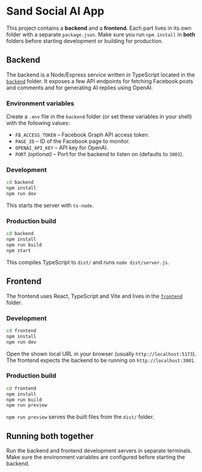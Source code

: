 # Sand Social AI App

This project contains a **backend** and a **frontend**. Each part lives in its own
folder with a separate `package.json`. Make sure you run `npm install` in **both**
folders before starting development or building for production.

## Backend

The backend is a Node/Express service written in TypeScript located in the
[`backend`](backend/) folder. It exposes a few API endpoints for fetching
Facebook posts and comments and for generating AI replies using OpenAI.

### Environment variables
Create a `.env` file in the `backend` folder (or set these variables in your
shell) with the following values:

- `FB_ACCESS_TOKEN` – Facebook Graph API access token.
- `PAGE_ID` – ID of the Facebook page to monitor.
- `OPENAI_API_KEY` – API key for OpenAI.
- `PORT` *(optional)* – Port for the backend to listen on (defaults to `3001`).

### Development
```bash
cd backend
npm install
npm run dev
```
This starts the server with `ts-node`.

### Production build
```bash
cd backend
npm install
npm run build
npm start
```
This compiles TypeScript to `dist/` and runs `node dist/server.js`.

## Frontend

The frontend uses React, TypeScript and Vite and lives in the
[`frontend`](frontend/) folder.

### Development
```bash
cd frontend
npm install
npm run dev
```
Open the shown local URL in your browser (usually `http://localhost:5173`).
The frontend expects the backend to be running on `http://localhost:3001`.

### Production build
```bash
cd frontend
npm install
npm run build
npm run preview
```
`npm run preview` serves the built files from the `dist/` folder.

## Running both together
Run the backend and frontend development servers in separate terminals. Make
sure the environment variables are configured before starting the backend.
